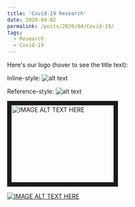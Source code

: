 ```yaml
---
title: 'Covid-19 Research'
date: 2020-04-02
permalink: /posts/2020/04/Covid-19/
tags:
  - Research
  - Covid-19
---
```


Here's our logo (hover to see the title text):

Inline-style:
![alt text](http://zhanksun.github.io/images/Covid_chart.jpg "Logo Title Text 1")

Reference-style:
![alt text][logo]

[logo]: http://zhanksun.github.io/images/Covid_chart.jpg "Logo Title Text 2"

<a href="http://www.youtube.com/watch?feature=player_embedded&v=YOUTUBE_VIDEO_ID_HERE
" target="_blank"><img src="http://img.youtube.com/vi/YOUTUBE_VIDEO_ID_HERE/0.jpg"
alt="IMAGE ALT TEXT HERE" width="240" height="180" border="10" /></a>

[![IMAGE ALT TEXT HERE](http://zhanksun.github.io/images/Covid_chart.jpg)](https://www.facebook.com/TND/videos/217590432679487/)
